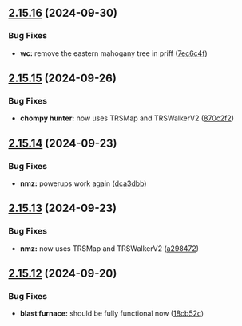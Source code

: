 ## [2.15.16](https://github.com/Torwent/wasp-free/compare/v2.15.15...v2.15.16) (2024-09-30)


### Bug Fixes

* **wc:** remove the eastern mahogany tree in priff ([7ec6c4f](https://github.com/Torwent/wasp-free/commit/7ec6c4fae86327a142172827cabc18f1205597c7))



## [2.15.15](https://github.com/Torwent/wasp-free/compare/v2.15.14...v2.15.15) (2024-09-26)


### Bug Fixes

* **chompy hunter:** now uses TRSMap and TRSWalkerV2 ([870c2f2](https://github.com/Torwent/wasp-free/commit/870c2f2eed789774b77963855aed55fc1bb2a0b4))



## [2.15.14](https://github.com/Torwent/wasp-free/compare/v2.15.13...v2.15.14) (2024-09-23)


### Bug Fixes

* **nmz:** powerups work again ([dca3dbb](https://github.com/Torwent/wasp-free/commit/dca3dbba75f098c5683136ac9012e8a9a31fb64e))



## [2.15.13](https://github.com/Torwent/wasp-free/compare/v2.15.12...v2.15.13) (2024-09-23)


### Bug Fixes

* **nmz:** now uses TRSMap and TRSWalkerV2 ([a298472](https://github.com/Torwent/wasp-free/commit/a298472556fb1e252d19f96e08bd3be78fc3ad5a))



## [2.15.12](https://github.com/Torwent/wasp-free/compare/v2.15.11...v2.15.12) (2024-09-20)


### Bug Fixes

* **blast furnace:** should be fully functional now ([18cb52c](https://github.com/Torwent/wasp-free/commit/18cb52c2b13b52e081e5efcdd89a1020ddd8eba1))



